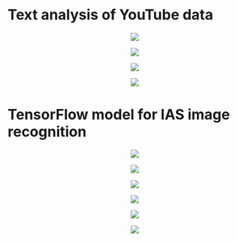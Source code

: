 # Text analysis of YouTube data

<p align="center"><img src="/images/YT_Topic_Analysis_Taxa_1.jpg?raw=true"></p>

<p align="center"><img src="/images/YT_Topic_Analysis_Taxa_2.jpg?raw=true"></p>

<p align="center"><img src="/images/YT_Topic_Time_Series_Taxa_1.jpg?raw=true"></p>

<p align="center"><img src="/images/YT_Topic_Time_Series_Taxa_2.jpg?raw=true"></p>

# TensorFlow model for IAS image recognition

<p align="center"><img src="/images/TF-DL_IAS_Identification_1.jpg?raw=true"></p>

<p align="center"><img src="/images/TF-DL_IAS_Identification_2.jpg?raw=true"></p>

<p align="center"><img src="/images/TF-DL_IAS_Identification_3.jpg?raw=true"></p>

<p align="center"><img src="/images/TF-DL_IAS_Identification_4.jpg?raw=true"></p>

<p align="center"><img src="/images/TF-DL_IAS_Identification_5.jpg?raw=true"></p>

<p align="center"><img src="/images/TF-DL_IAS_Identification_6.jpg?raw=true"></p>
